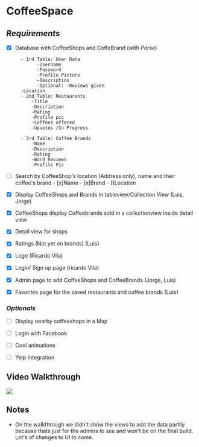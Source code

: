 # CoffeeSpace

## *Requirements* 
- [X] Database with CoffeeShops and CoffeBrand (with *Parse*)

        - 1rd Table: User Data
              -Username
              -Password
              -Profile Picture
              -Description
              -Optional: -Reviews given
        -Location
        - 2nd Table: Restaurants
            -Title
            -Description
            -Rating
            -Profile pic
            -Coffees offered
            -Upvotes /In Progress
            
        - 3rd Table: Coffee Brands
            -Name
            -Description
            -Rating
            -Word Reviews
            -Profile Pic
- [ ] Search by CoffeeShop's location (Address only), name and their coffee's brand
        - [x]Name
        - [x]Brand
        - []Location
- [X] Display CoffeeShops and Brands in tableview/Collection View (Luis, Jorge)
- [x] CoffeeShops display Coffeebrands sold in a collectionview inside detail view
- [x] Detail view for shops 
- [x] Ratings (Not yet on brands) (Luis)
- [x] Logo (Ricardo Vila)
- [X] Login/ Sign up page (ricardo Vila)
- [x] Admin page to add CoffeeShops and CoffeeBrands (Jorge, Luis)
- [x] Favorites page for the saved restaurants and coffee brands  (Luis)

### *Optionals* 

- [ ] Display nearby coffeeshops in a Map 
- [ ] Login with Facebook 
- [ ] Cool animations 
- [ ] Yelp Integration


## Video Walkthrough 

<img src='http://i.imgur.com/bK3bqBb.gif'/>

## Notes
- On the walkthrough we didn't show the views to add the data partlly because thats just for the admins to see and won't be on the final build. Lot's of changes to UI to come.

